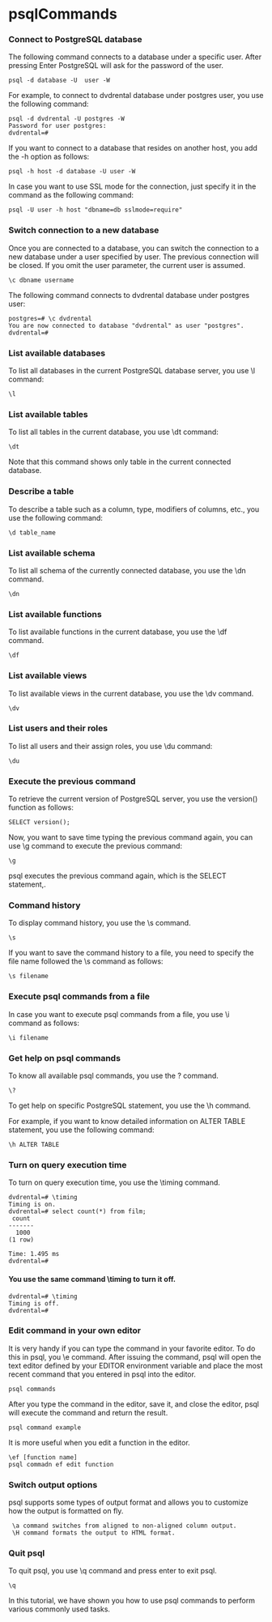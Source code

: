 # psqlCommands

###  Connect to PostgreSQL database

The following command connects to a database under a specific user. After pressing Enter PostgreSQL will ask for the password of the user.
```
psql -d database -U  user -W
```
For example, to connect to dvdrental database under postgres user, you use the following command:
```
psql -d dvdrental -U postgres -W
Password for user postgres:
dvdrental=#
```
If you want to connect to a database that resides on another host, you add the -h option as follows:
```
psql -h host -d database -U user -W
```
In case you want to use SSL mode for the connection, just specify it in the command as the following command:
```
psql -U user -h host "dbname=db sslmode=require"
```
### Switch connection to a new database
Once you are connected to a database, you can switch the connection to a new database under a user specified by user. The previous connection will be closed. If you omit the user parameter, the current user is assumed.
```
\c dbname username
```
The following command connects to dvdrental database under postgres user:

```
postgres=# \c dvdrental
You are now connected to database "dvdrental" as user "postgres".
dvdrental=#
```
### List available databases
To list all databases in the current PostgreSQL database server, you use \l command:
```
\l
```
### List available tables
To list all tables in the current database, you use \dt command:
```
\dt
```
Note that this command shows only table in the current connected database.

### Describe a table
To describe a table such as a column, type, modifiers of columns, etc., you use the following command:
```
\d table_name
```
### List available schema
To list all schema of the currently connected database, you use the \dn command.
```
\dn
```
### List available functions
To list available functions in the current database, you use the \df command.
```
\df
```
### List available views
To list available views in the current database, you use the \dv command.
```
\dv
```
### List users and their roles
To list all users and their assign roles, you use \du command:
```
\du
```
### Execute the previous command
To retrieve the current version of PostgreSQL server, you use the version() function as follows:
```
SELECT version();
```
Now, you want to save time typing the previous command again, you can use \g command to execute the previous command:
```
\g
```
psql executes the previous command again, which is the SELECT statement,.

### Command history
To display command history, you use the \s command.
```
\s
```
If you want to save the command history to a file, you need to specify the file name followed the \s command as follows:
```
\s filename
```

### Execute psql commands from a file
In case you want to execute psql commands from a file, you use \i command as follows:
```
\i filename
```
### Get help on psql commands
To know all available psql commands, you use the \? command.
```
\?
```
To get help on specific PostgreSQL statement, you use the \h command.

For example, if you want to know detailed information on ALTER TABLE statement, you use the following command:
```
\h ALTER TABLE
```
### Turn on query execution time
To turn on query execution time, you use the \timing command.
```
dvdrental=# \timing
Timing is on.
dvdrental=# select count(*) from film;
 count
-------
  1000
(1 row)
 
Time: 1.495 ms
dvdrental=#
```

#### You use the same command \timing to turn it off.

```
dvdrental=# \timing
Timing is off.
dvdrental=#
```

### Edit command in your own editor
It is very handy if you can type the command in your favorite editor. To do this in psql, you \e command. After issuing the command, psql will open the text editor defined by your EDITOR environment variable and place the most recent command that you entered in psql into the editor.
```
psql commands
```
After you type the command in the editor, save it, and close the editor, psql will execute the command and return the result.
```
psql command example
```
It is more useful when you edit a function in the editor.
```
\ef [function name]
psql commadn ef edit function
```
### Switch output options
psql supports some types of output format and allows you to customize how the output is formatted on fly.

```
 \a command switches from aligned to non-aligned column output.
 \H command formats the output to HTML format.
```
### Quit psql
To quit psql, you use \q command and press enter to exit psql.
```
\q
```

In this tutorial, we have shown you how to use psql commands to perform various commonly used tasks.